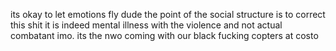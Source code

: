 its okay to let emotions fly dude the point of the social structure is to correct this shit
it is indeed mental illness with the violence and not actual combatant imo.
its the nwo coming with our black fucking copters at costo
